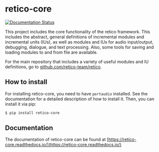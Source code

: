# retico-core

[![Documentation Status](https://readthedocs.org/projects/retico-core/badge/?version=latest)](https://retico-core.readthedocs.io/en/latest/?badge=latest)

This project includes the core functionality of the retico framework. This includes the
abstract, general definitions of incremental modules and incremental units (IUs), as
well as modules and IUs for audio input/output, debugging, dialogue, and text
processing. Also, some tools for saving and loading modules to and from file are
available.

For the main repository that includes a variety of useful modules and IU definitions, 
go to [github.com/retico-team/retico](https://github.com/retico-team/retico).

## How to install

For installing retico-core, you need to have `portaudio` installed. See the
documentation for a detailed description of how to install it. Then, you can install it
via pip:

```bash
$ pip install retico-core
```

## Documentation

The documentation of retico-core can be found at [https://retico-core.readthedocs.io/](https://retico-core.readthedocs.io/)
